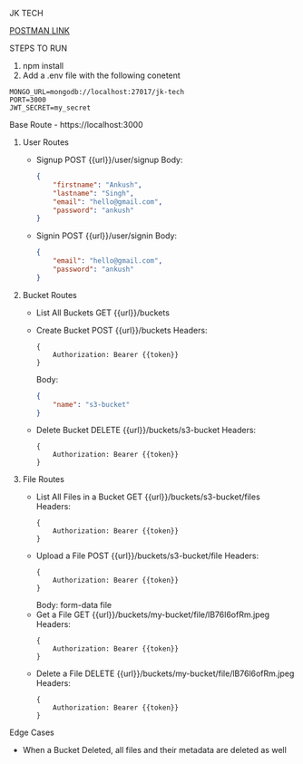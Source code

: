 JK TECH

<a href="https://www.postman.com/galactic-moon-277319/workspace/ankush-workspace/collection/36319193-6c276244-059b-4402-b438-ad0b464f22ed?action=share&creator=36319193">POSTMAN LINK</a>

STEPS TO RUN
1. npm install
2. Add a .env file with the following conetent
  ```
  MONGO_URL=mongodb://localhost:27017/jk-tech
  PORT=3000
  JWT_SECRET=my_secret
```

Base Route - https://localhost:3000

1. User Routes
   - Signup 
     POST <a>{{url}}/user/signup</a>
     Body:
     ```json
     {
         "firstname": "Ankush",
         "lastname": "Singh",
         "email": "hello@gmail.com",
         "password": "ankush"
     }
     ```
   - Signin
     POST <a>{{url}}/user/signin</a>
     Body:
     ```json
     {
         "email": "hello@gmail.com",
         "password": "ankush"
     }
     ```

2. Bucket Routes
   - List All Buckets
     GET <a>{{url}}/buckets</a>
     
   - Create Bucket
     POST <a>{{url}}/buckets</a>
     Headers:
     ```
     {
         Authorization: Bearer {{token}}
     }
     ```
     Body:
     ```json
     {
         "name": "s3-bucket"
     }
     ```
   - Delete Bucket
     DELETE <a>{{url}}/buckets/s3-bucket</a>
     Headers:
     ```
     {
         Authorization: Bearer {{token}}
     }
     ```

3. File Routes
   - List All Files in a Bucket
     GET <a>{{url}}/buckets/s3-bucket/files</a>
     Headers:
     ```
     {
         Authorization: Bearer {{token}}
     }
     ```
   - Upload a File
     POST <a>{{url}}/buckets/s3-bucket/file</a>
     Headers:
     ```
     {
         Authorization: Bearer {{token}}
     }
     ```
     Body: form-data file
   - Get a File
     GET <a>{{url}}/buckets/my-bucket/file/lB76l6ofRm.jpeg</a>
     Headers:
     ```
     {
         Authorization: Bearer {{token}}
     }
     ```
   - Delete a File
     DELETE <a>{{url}}/buckets/my-bucket/file/lB76l6ofRm.jpeg</a>
     Headers:
     ```
     {
         Authorization: Bearer {{token}}
     }
     ```

Edge Cases 
- When a Bucket Deleted, all files and their metadata are deleted as well

